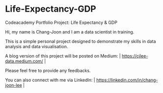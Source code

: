 # Life-Expectancy-GDP

Codeacademy Portfolio Project: Life Expectancy & GDP

Hi, my name is Chang-Joon and I am a data scientist in training.

This is a simple personal project designed to demonstrate my skills in data analysis and data visualisation. 

A blog version of this project will be posted on Medium: | https://cjlee-data.medium.com/ |

Please feel free to provide any feedbacks.

You can also connect with me via LinkedIn: | https://linkedin.com/in/chang-joon-lee |
